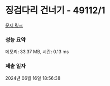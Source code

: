 # 징검다리 건너기 - 49112/1 

[문제 링크](https://level.goorm.io/exam/49112/%EC%A7%95%EA%B2%80%EB%8B%A4%EB%A6%AC-%EA%B1%B4%EB%84%88%EA%B8%B0/quiz/1) 

### 성능 요약

메모리: 33.37 MB, 시간: 0.13 ms

### 제출 일자

2024년 06월 16일 18:56:38

